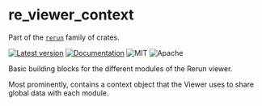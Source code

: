 # re_viewer_context

Part of the [`rerun`](https://github.com/rerun-io/rerun) family of crates.

[![Latest version](https://img.shields.io/crates/v/re_viewer_context.svg)](https://crates.io/crates/viewer/re_viewer_context)
[![Documentation](https://docs.rs/re_viewer_context/badge.svg)](https://docs.rs/re_viewer_context)
![MIT](https://img.shields.io/badge/license-MIT-blue.svg)
![Apache](https://img.shields.io/badge/license-Apache-blue.svg)

Basic building blocks for the different modules of the Rerun viewer.

Most prominently, contains a context object that the Viewer uses to share global data with each module.
